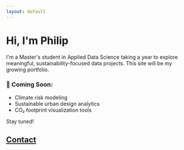 ```yaml
---
layout: default
---
```


# Hi, I'm Philip

I'm a Master's student in Applied Data Science taking a year to explore meaningful, sustainability-focused data projects. This site will be my growing portfolio.

### 🌱 Coming Soon:
- Climate risk modeling
- Sustainable urban design analytics
- CO₂ footprint visualization tools

Stay tuned!

## [Contact](/contact.md)
